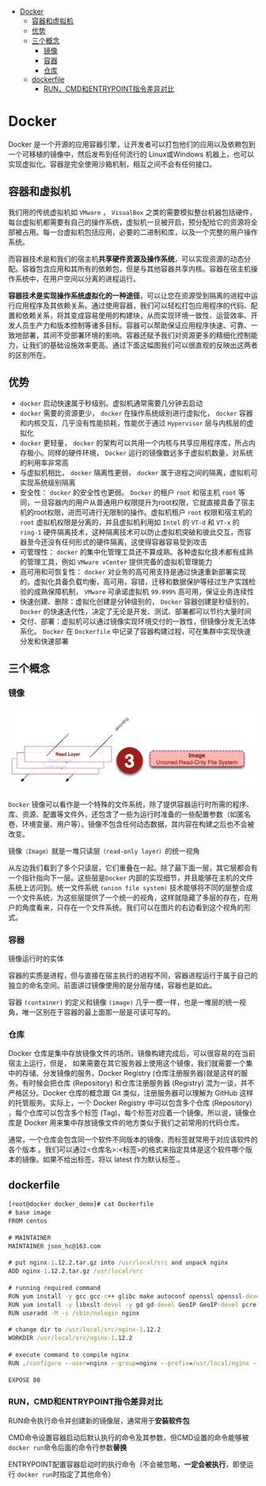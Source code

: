 * [Docker](#docker)
  * [容器和虚拟机](#%E5%AE%B9%E5%99%A8%E5%92%8C%E8%99%9A%E6%8B%9F%E6%9C%BA)
  * [优势](#%E4%BC%98%E5%8A%BF)
  * [三个概念](#%E4%B8%89%E4%B8%AA%E6%A6%82%E5%BF%B5)
    * [镜像](#%E9%95%9C%E5%83%8F)
    * [容器](#%E5%AE%B9%E5%99%A8)
    * [仓库](#%E4%BB%93%E5%BA%93)
  * [dockerfile](#dockerfile)
    * [RUN，CMD和ENTRYPOINT指令差异对比](#runcmd%E5%92%8Centrypoint%E6%8C%87%E4%BB%A4%E5%B7%AE%E5%BC%82%E5%AF%B9%E6%AF%94)

# Docker

Docker 是一个开源的应用容器引擎，让开发者可以打包他们的应用以及依赖包到一个可移植的镜像中，然后发布到任何流行的 Linux或Windows 机器上，也可以实现虚拟化。容器是完全使用沙箱机制，相互之间不会有任何接口。

## 容器和虚拟机

我们用的传统虚拟机如 `VMware` ， `VisualBox` 之类的需要模拟整台机器包括硬件，每台虚拟机都需要有自己的操作系统，虚拟机一旦被开启，预分配给它的资源将全部被占用。每一台虚拟机包括应用，必要的二进制和库，以及一个完整的用户操作系统。

而容器技术是和我们的宿主机**共享硬件资源及操作系统**，可以实现资源的动态分配。容器包含应用和其所有的依赖包，但是与其他容器共享内核。容器在宿主机操作系统中，在用户空间以分离的进程运行。

**容器技术是实现操作系统虚拟化的一种途径**，可以让您在资源受到隔离的进程中运行应用程序及其依赖关系。通过使用容器，我们可以轻松打包应用程序的代码、配置和依赖关系，将其变成容易使用的构建块，从而实现环境一致性、运营效率、开发人员生产力和版本控制等诸多目标。容器可以帮助保证应用程序快速、可靠、一致地部署，其间不受部署环境的影响。容器还赋予我们对资源更多的精细化控制能力，让我们的基础设施效率更高。通过下面这幅图我们可以很直观的反映出这两者的区别所在。

## 优势

- `docker` 启动快速属于秒级别。虚拟机通常需要几分钟去启动
- `docker` 需要的资源更少， `docker` 在操作系统级别进行虚拟化， `docker` 容器和内核交互，几乎没有性能损耗，性能优于通过 `Hypervisor` 层与内核层的虚拟化
- `docker` 更轻量， `docker` 的架构可以共用一个内核与共享应用程序库，所占内存极小。同样的硬件环境， `Docker` 运行的镜像数远多于虚拟机数量，对系统的利用率非常高
- 与虚拟机相比， `docker` 隔离性更弱， `docker` 属于进程之间的隔离，虚拟机可实现系统级别隔离
- 安全性： `docker` 的安全性也更弱。 `Docker` 的租户 `root` 和宿主机 `root` 等同，一旦容器内的用户从普通用户权限提升为root权限，它就直接具备了宿主机的root权限，进而可进行无限制的操作。虚拟机租户 `root` 权限和宿主机的 `root` 虚拟机权限是分离的，并且虚拟机利用如 `Intel` 的 `VT-d` 和 `VT-x` 的 `ring-1` 硬件隔离技术，这种隔离技术可以防止虚拟机突破和彼此交互，而容器至今还没有任何形式的硬件隔离，这使得容器容易受到攻击
- 可管理性： `docker` 的集中化管理工具还不算成熟。各种虚拟化技术都有成熟的管理工具，例如 `VMware vCenter` 提供完备的虚拟机管理能力
- 高可用和可恢复性： `docker` 对业务的高可用支持是通过快速重新部署实现的。虚拟化具备负载均衡，高可用，容错，迁移和数据保护等经过生产实践检验的成熟保障机制， `VMware` 可承诺虚拟机 `99.999%` 高可用，保证业务连续性
- 快速创建、删除：虚拟化创建是分钟级别的， `Docker` 容器创建是秒级别的， `Docker` 的快速迭代性，决定了无论是开发、测试、部署都可以节约大量时间
- 交付、部署：虚拟机可以通过镜像实现环境交付的一致性，但镜像分发无法体系化。 `Docker` 在 `Dockerfile` 中记录了容器构建过程，可在集群中实现快速分发和快速部署

## 三个概念

### 镜像

![](pic/爱奇艺20190808134106.png)

`Docker` 镜像可以看作是一个特殊的文件系统，除了提供容器运行时所需的程序、库、资源、配置等文件外，还包含了一些为运行时准备的一些配置参数（如匿名卷、环境变量、用户等）。镜像不包含任何动态数据，其内容在构建之后也不会被改变。

镜像`（Image）`就是一堆只读层`（read-only layer）`的统一视角

从左边我们看到了多个只读层，它们重叠在一起。除了最下面一层，其它层都会有一个指针指向下一层。这些层是`Docker` 内部的实现细节，并且能够在主机的文件系统上访问到。统一文件系统 `(union file system)` 技术能够将不同的层整合成一个文件系统，为这些层提供了一个统一的视角，这样就隐藏了多层的存在，在用户的角度看来，只存在一个文件系统。我们可以在图片的右边看到这个视角的形式。

### 容器

镜像运行时的实体

容器的实质是进程，但与直接在宿主执行的进程不同，容器进程运行于属于自己的独立的命名空间。前面讲过镜像使用的是分层存储，容器也是如此。

容器 `(container)` 的定义和镜像 `(image)` 几乎一模一样，也是一堆层的统一视角，唯一区别在于容器的最上面那一层是可读可写的。

### 仓库

Docker 仓库是集中存放镜像文件的场所。镜像构建完成后，可以很容易的在当前宿主上运行，但是， 如果需要在其它服务器上使用这个镜像，我们就需要一个集中的存储、分发镜像的服务，Docker Registry (仓库注册服务器)就是这样的服务。有时候会把仓库 (Repository) 和仓库注册服务器 (Registry) 混为一谈，并不严格区分。Docker 仓库的概念跟 Git 类似，注册服务器可以理解为 GitHub 这样的托管服务。实际上，一个 Docker Registry 中可以包含多个仓库 (Repository) ，每个仓库可以包含多个标签 (Tag)，每个标签对应着一个镜像。所以说，镜像仓库是 Docker 用来集中存放镜像文件的地方类似于我们之前常用的代码仓库。

通常，一个仓库会包含同一个软件不同版本的镜像，而标签就常用于对应该软件的各个版本 。我们可以通过<仓库名>:<标签>的格式来指定具体是这个软件哪个版本的镜像。如果不给出标签，将以 latest 作为默认标签.。

## dockerfile

~~~cmd
[root@docker docker_demo]# cat Dockerfile 
# base image
FROM centos

# MAINTAINER
MAINTAINER json_hc@163.com

# put nginx-1.12.2.tar.gz into /usr/local/src and unpack nginx
ADD nginx-1.12.2.tar.gz /usr/local/src

# running required command
RUN yum install -y gcc gcc-c++ glibc make autoconf openssl openssl-devel 
RUN yum install -y libxslt-devel -y gd gd-devel GeoIP GeoIP-devel pcre pcre-devel
RUN useradd -M -s /sbin/nologin nginx

# change dir to /usr/local/src/nginx-1.12.2
WORKDIR /usr/local/src/nginx-1.12.2

# execute command to compile nginx
RUN ./configure --user=nginx --group=nginx --prefix=/usr/local/nginx --with-file-aio --with-http_ssl_module --with-http_realip_module --with-http_addition_module --with-http_xslt_module --with-http_image_filter_module --with-http_geoip_module --with-http_sub_module --with-http_dav_module --with-http_flv_module --with-http_mp4_module --with-http_gunzip_module --with-http_gzip_static_module --with-http_auth_request_module --with-http_random_index_module --with-http_secure_link_module --with-http_degradation_module --with-http_stub_status_module && make && make install

EXPOSE 80
~~~

### RUN，CMD和ENTRYPOINT指令差异对比

RUN命令执行命令并创建新的镜像层，通常用于**安装软件包**

CMD命令设置容器启动后默认执行的命令及其参数，但CMD设置的命令能够被`docker run`命令后面的命令行参数**替换**

ENTRYPOINT配置容器启动时的执行命令（不会被忽略，**一定会被执行**，即使运行 `docker run`时指定了其他命令）

